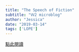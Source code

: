 ```yaml
---
title: "The Speech of Fiction"
subtitle: "Ｗ2 microblog"
author: "Jessica"
date: "2019-03-14"
tags: ['LOPE']
---
```


<a href="./article.html" target="_blank">點此閱讀</a>